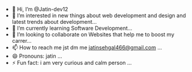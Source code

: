 - 👋 Hi, I’m @Jatin-dev12
- 👀 I’m interested in new things about web development and design and latest trends about development...
- 🌱 I’m currently learning Software Development...
- 💞️ I’m looking to collaborate on Websites that help me to boost my carrer...
- 📫 How to reach me jst dm me jatinsehgal466@gmail.com ...
- 😄 Pronouns: jatin ...
- ⚡ Fun fact: i am very curious and calm person ...

<!---
Jatin-dev12/Jatin-dev12 is a ✨ special ✨ repository because its `README.md` (this file) appears on your GitHub profile.
You can click the Preview link to take a look at your changes.
--->
